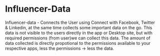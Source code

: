 # Influencer-Data
 Influencer-data - Connects the User using Connect with Facebook, Twitter & Linkedin, at the same time collects some important data on the go. This data is not visible to the users directly in the app or Desktop site, but with required permissions (from user)we can collect this data. The amount of data collected is directly propotional to the permissions available to your respective apps, less the permissions -> less the data.

